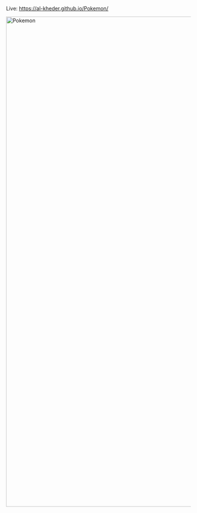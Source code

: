 

Live: https://al-kheder.github.io/Pokemon/



<img width="1339" alt="Pokemon" src="https://github.com/user-attachments/assets/c75f3a68-ca79-4048-8c1b-86b4d0e58514" />
